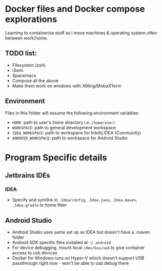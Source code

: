# Docker files and Docker compose explorations

Learning to containerise stuff as I move machines & operating system often between work/home.

## TODO list:
- Filesystem (zsh)
- i3wm
- Spacemacs
- Compose all the above
- Make them work on windows with XMing/MobaXTerm


## Environment

Files in this folder will assume the following environment variables:
- `HOME`: path to user's home directory i.e. `/home/user/`
- `WORKSPACE`: path to general development workspace 
- `IDEA_WORKSPACE`: path to workspace for Intellij IDEA (Community)
- `ANDROID_WORKSPACE`: path to workspace for Android Studio
# Program Specific details
## Jetbrains IDEs
### IDEA
- Specify and symlink in `.Idea/config`, `.Idea.java`, `.Idea.maven`, `.Idea.gradle` to home flder
## Android Studio
- Android Studio uses same set up as IDEA but doesn't have a .maven folder
- Android SDK specific files installed at `~/.android` 
- For device debugging, mount local `/dev/bus/usb` to give container access to usb devices 
- Docker for Windows runs on Hyper-V which doesn't support USB passthrough right now - won't be able to usb debug there
